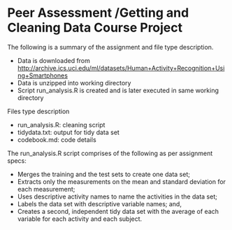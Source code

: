 Peer Assessment /Getting and Cleaning Data Course Project
============
The following is a summary of the assignment and file type description.

- Data is downloaded from http://archive.ics.uci.edu/ml/datasets/Human+Activity+Recognition+Using+Smartphones
- Data is unzipped into working directory
- Script run_analysis.R is created and is later executed in same working directory

Files type description
- run_analysis.R: cleaning script
- tidydata.txt: output for tidy data set
- codebook.md: code details

The run_analysis.R script comprises of the following as per assignment specs:
- Merges the training and the test sets to create one data set;
- Extracts only the measurements on the mean and standard deviation for each measurement; 
- Uses descriptive activity names to name the activities in the data set;
- Labels the data set with descriptive variable names; and,
- Creates a second, independent tidy data set with the average of each variable for each activity and each subject.


